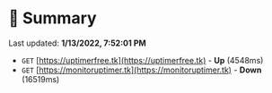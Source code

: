 # 📖 Summary
Last updated: **1/13/2022, 7:52:01 PM**

- `GET` [https://uptimerfree.tk](https://uptimerfree.tk) - **Up** (4548ms)
- `GET` [https://monitoruptimer.tk](https://monitoruptimer.tk) - **Down** (16519ms)
